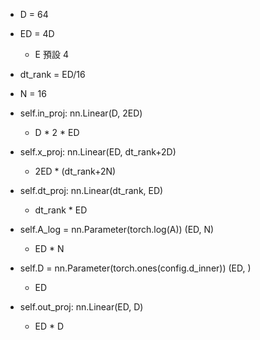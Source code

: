 - D = 64
- ED = 4D
  - E 預設 4
- dt_rank = ED/16
- N = 16


- self.in_proj: nn.Linear(D, 2ED)
  - D * 2 * ED
- self.x_proj: nn.Linear(ED, dt_rank+2D)
  - 2ED * (dt_rank+2N)
- self.dt_proj: nn.Linear(dt_rank, ED)
  - dt_rank * ED
- self.A_log = nn.Parameter(torch.log(A)) (ED, N)
  - ED * N
- self.D = nn.Parameter(torch.ones(config.d_inner)) (ED, )
  - ED
- self.out_proj: nn.Linear(ED, D)
  - ED * D

